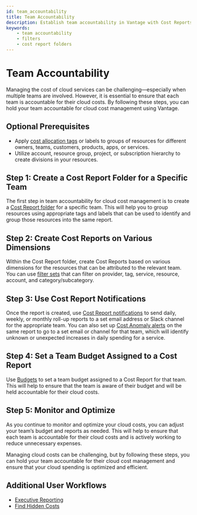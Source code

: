 ```yaml
---
id: team_accountability 
title: Team Accountability
description: Establish team accountability in Vantage with Cost Reports and filters.
keywords:
    - team accountability 
    - filters
    - cost report folders
---
```


# Team Accountability

Managing the cost of cloud services can be challenging—especially when multiple teams are involved. However, it is essential to ensure that each team is accountable for their cloud costs. By following these steps, you can hold your team accountable for cloud cost management using Vantage.

## Optional Prerequisites

- Apply [cost allocation tags](https://handbook.vantage.sh/aws/concepts/tags/) or labels to groups of resources for different owners, teams, customers, products, apps, or services. 
- Utilize account, resource group, project, or subscription hierarchy to create divisions in your resources.

## Step 1: Create a Cost Report Folder for a Specific Team

The first step in team accountability for cloud cost management is to create a [Cost Report folder](/cost_reports#folders) for a specific team. This will help you to group resources using appropriate tags and labels that can be used to identify and group those resources into the same report.

## Step 2: Create Cost Reports on Various Dimensions

Within the Cost Report folder, create Cost Reports based on various dimensions for the resources that can be attributed to the relevant team. You can use [filter sets](/cost_reports#filtering-cost-reports) that can filter on provider, tag, service, resource, account, and category/subcategory.

## Step 3: Use Cost Report Notifications

Once the report is created, use [Cost Report notifications](/report_notifications) to send daily, weekly, or monthly roll-up reports to a set email address or Slack channel for the appropriate team. You can also set up [Cost Anomaly alerts](/cost_anomaly_alerts) on the same report to go to a set email or channel for that team, which will identify unknown or unexpected increases in daily spending for a service.

## Step 4: Set a Team Budget Assigned to a Cost Report

Use [Budgets](/budgets) to set a team budget assigned to a Cost Report for that team. This will help to ensure that the team is aware of their budget and will be held accountable for their cloud costs.

## Step 5: Monitor and Optimize

As you continue to monitor and optimize your cloud costs, you can adjust your team’s budget and reports as needed. This will help to ensure that each team is accountable for their cloud costs and is actively working to reduce unnecessary expenses.

Managing cloud costs can be challenging, but by following these steps, you can hold your team accountable for their cloud cost management and ensure that your cloud spending is optimized and efficient.

## Additional User Workflows

- [Executive Reporting](/executive_reporting)
- [Find Hidden Costs](/hidden_costs)
